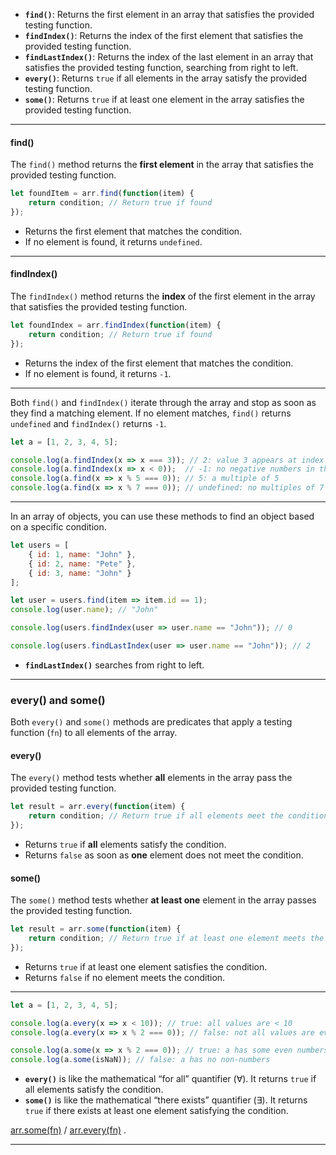 
- **`find()`**: Returns the first element in an array that satisfies the provided testing function.
- **`findIndex()`**: Returns the index of the first element that satisfies the provided testing function.
- **`findLastIndex()`**: Returns the index of the last element in an array that satisfies the provided testing function, searching from right to left.
- **`every()`**: Returns `true` if all elements in the array satisfy the provided testing function.
- **`some()`**: Returns `true` if at least one element in the array satisfies the provided testing function.

____

#### find()

The `find()` method returns the **first element** in the array that satisfies the provided testing function.

```js
let foundItem = arr.find(function(item) {
	return condition; // Return true if found
});
```

 - Returns the first element that matches the condition.    
 - If no element is found, it returns `undefined`.

---

#### findIndex()

The `findIndex()` method returns the **index** of the first element in the array that satisfies the provided testing function.

```js
let foundIndex = arr.findIndex(function(item) {
    return condition; // Return true if found
});
```

- Returns the index of the first element that matches the condition.
- If no element is found, it returns `-1`.

---

Both `find()` and `findIndex()` iterate through the array and stop as soon as they find a matching element. If no element matches, `find()` returns `undefined` and `findIndex()` returns `-1`.

```js
let a = [1, 2, 3, 4, 5];

console.log(a.findIndex(x => x === 3)); // 2: value 3 appears at index 2
console.log(a.findIndex(x => x < 0));  // -1: no negative numbers in the array
console.log(a.find(x => x % 5 === 0)); // 5: a multiple of 5
console.log(a.find(x => x % 7 === 0)); // undefined: no multiples of 7 in the array
```

---

In an array of objects, you can use these methods to find an object based on a specific condition.

```js
let users = [
    { id: 1, name: "John" },
    { id: 2, name: "Pete" },
    { id: 3, name: "John" }
];

let user = users.find(item => item.id == 1);
console.log(user.name); // "John"

console.log(users.findIndex(user => user.name == "John")); // 0

console.log(users.findLastIndex(user => user.name == "John")); // 2
```

- **`findLastIndex()`** searches from right to left.

---

### every() and some()

Both `every()` and `some()` methods are predicates that apply a testing function (`fn`) to all elements of the array.

#### every()

The `every()` method tests whether **all** elements in the array pass the provided testing function.

```js
let result = arr.every(function(item) {
    return condition; // Return true if all elements meet the condition
});
```

- Returns `true` if **all** elements satisfy the condition.
- Returns `false` as soon as **one** element does not meet the condition.

#### some()

The `some()` method tests whether **at least one** element in the array passes the provided testing function.

```js
let result = arr.some(function(item) {
    return condition; // Return true if at least one element meets the condition
});
```

- Returns `true` if at least one element satisfies the condition.
- Returns `false` if no element meets the condition.

---

```js
let a = [1, 2, 3, 4, 5];

console.log(a.every(x => x < 10)); // true: all values are < 10
console.log(a.every(x => x % 2 === 0)); // false: not all values are even

console.log(a.some(x => x % 2 === 0)); // true: a has some even numbers
console.log(a.some(isNaN)); // false: a has no non-numbers
```

- **`every()`** is like the mathematical “for all” quantifier (∀). It returns `true` if all elements satisfy the condition.
- **`some()`** is like the mathematical “there exists” quantifier (∃). It returns `true` if there exists at least one element satisfying the condition.


[arr.some(fn)](https://developer.mozilla.org/en-US/docs/Web/JavaScript/Reference/Global_Objects/Array/some) / [arr.every(fn)](https://developer.mozilla.org/en-US/docs/Web/JavaScript/Reference/Global_Objects/Array/every) .

---
